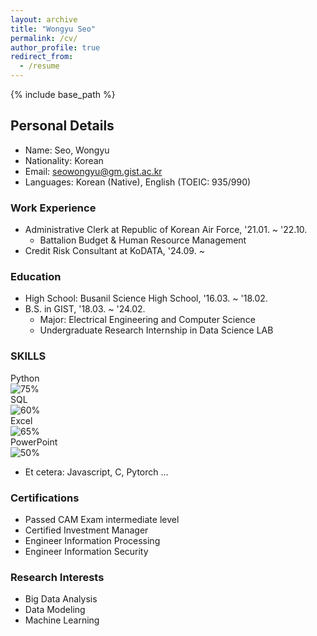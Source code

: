 ```yaml
---
layout: archive
title: "Wongyu Seo"
permalink: /cv/
author_profile: true
redirect_from:
  - /resume
---
```


{% include base_path %}

## Personal Details
* Name: Seo, Wongyu
* Nationality: Korean
* Email: seowongyu@gm.gist.ac.kr
* Languages: Korean (Native), English (TOEIC: 935/990)

### Work Experience
* Administrative Clerk at Republic of Korean Air Force, '21.01. ~ '22.10.
  - Battalion Budget & Human Resource Management
* Credit Risk Consultant at KoDATA, '24.09. ~

### Education
* High School: Busanil Science High School, '16.03. ~ '18.02.
* B.S. in GIST, '18.03. ~ '24.02.
  - Major: Electrical Engineering and Computer Science
  - Undergraduate Research Internship in Data Science LAB

### SKILLS
Python  
![75%](https://via.placeholder.com/500x10/99CC99/99CC99)  
SQL  
![60%](https://via.placeholder.com/350x10/99CC99/99CC99)  
Excel  
![65%](https://via.placeholder.com/400x10/99CC99/99CC99)  
PowerPoint  
![50%](https://via.placeholder.com/250x10/99CC99/99CC99)  
    
* Et cetera: Javascript, C, Pytorch ...

### Certifications
- Passed CAM Exam intermediate level
- Certified Investment Manager
- Engineer Information Processing
- Engineer Information Security

### Research Interests
* Big Data Analysis
* Data Modeling
* Machine Learning